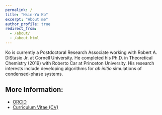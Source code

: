 ```yaml
---
permalink: /
title: "Hsin-Yu Ko"
excerpt: "About me"
author_profile: true
redirect_from: 
  - /about/
  - /about.html
---
```


Ko is currently a Postdoctoral Research Associate working with Robert A. DiStasio Jr. at Cornell University.
He completed his Ph.D. in Theoretical Chemistry (2019) with Roberto Car at Princeton University.
His research interests include developing algorithms for _ab initio_ simulations of condensed-phase systems.

 


## More Information:
- <u><a href="https://orcid.org/0000-0003-1619-6514">ORCID</a></u>
- <u><a href="https://github.com/hsinyu-ko/hsinyu-ko.github.io/raw/85406e543485addad5fe56b21ab8f170a5e8633d/_pages/hsinyu_CV_current_public.pdf">Curriculum Vitae (CV)</a></u>
